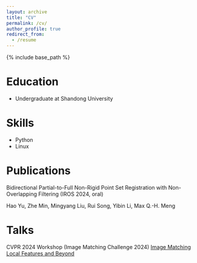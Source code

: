 ```yaml
---
layout: archive
title: "CV"
permalink: /cv/
author_profile: true
redirect_from:
  - /resume
---
```


{% include base_path %}

Education
======
* Undergraduate at Shandong University

  
Skills
======
* Python
* Linux

Publications
======
Bidirectional Partial-to-Full Non-Rigid Point Set Registration with Non-Overlapping Filtering (IROS 2024, oral) 

Hao Yu, Zhe Min, Mingyang Liu, Rui Song, Yibin Li, Max Q.-H. Meng

Talks
======
CVPR 2024 Workshop (Image Matching Challenge 2024) [Image Matching Local Features and Beyond](https://www.youtube.com/watch?v=KG-_i12fU_A&t=14701s)
  
